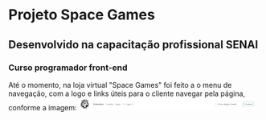 <h1> Projeto Space Games </h1>
<h2> Desenvolvido na capacitação profissional SENAI </h2>
<h3>Curso programador front-end</h3>
<p> Até o momento, na loja virtual "Space Games" foi feito a o menu de navegação, com a logo e links úteis para o cliente navegar pela página, conforme a imagem: <img src="img/readme.png" width="350" alt="accessibility text">
</p>